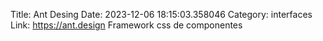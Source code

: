 Title: Ant Desing
Date: 2023-12-06 18:15:03.358046
Category: interfaces
Link: https://ant.design
Framework css de componentes
